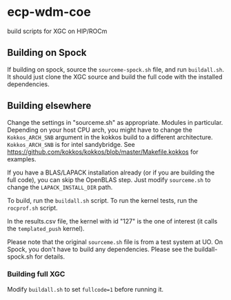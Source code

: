 # ecp-wdm-coe
build scripts for XGC on HIP/ROCm

## Building on Spock

If building on spock, source the `sourceme-spock.sh` file, and run `buildall.sh`.
It should just clone the XGC source and build the full code with the installed dependencies.

## Building elsewhere

Change the settings in "sourceme.sh" as appropriate. Modules in particular.
Depending on your host CPU arch, you might have to change the `Kokkos_ARCH_SNB`
argument in the kokkos build to a different architecture.  `Kokkos_ARCH_SNB` is
for intel sandybridge.  See
https://github.com/kokkos/kokkos/blob/master/Makefile.kokkos for examples.

If you have a BLAS/LAPACK installation already (or if you are building the full
code), you can skip the OpenBLAS step.  Just modify `sourceme.sh` to change the
`LAPACK_INSTALL_DIR` path.

To build, run the `buildall.sh` script.
To run the kernel tests, run the `rocprof.sh` script.

In the results.csv file, the kernel with id "127" is the one of interest (it calls the `templated_push` kernel).

Please note that the original `sourceme.sh` file is from a test system at UO.
On Spock, you don't have to build any dependencies.  Please see the buildall-spock.sh for details.

### Building full XGC

Modify `buildall.sh` to set `fullcode=1` before running it.
